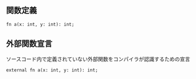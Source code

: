 ## 関数定義
```
fn a(x: int, y: int): int;
```

## 外部関数宣言
ソースコード内で定義されていない外部関数をコンパイラが認識するための宣言
```
external fn a(x: int, y: int): int;
```
